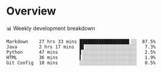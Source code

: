 # Overview

📊 Weekly development breakdown

```text
Markdown    27 hrs 33 mins ██████████████████▎░░  87.5%
Java        2 hrs 17 mins  █▌░░░░░░░░░░░░░░░░░░░   7.3%
Python      47 mins        ▌░░░░░░░░░░░░░░░░░░░░   2.5%
HTML        36 mins        ▍░░░░░░░░░░░░░░░░░░░░   1.9%
Git Config  10 mins        ░░░░░░░░░░░░░░░░░░░░░   0.5%
```
